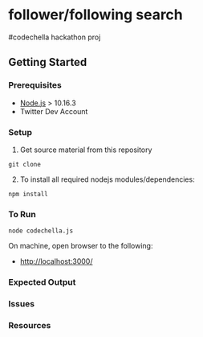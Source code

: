 # follower/following search
#codechella hackathon proj

## Getting Started
### Prerequisites
- [Node.js](https://nodejs.org/en/download/) > 10.16.3
- Twitter Dev Account

### Setup
1. Get source material from this repository
```
git clone 
```

2. To install all required nodejs modules/dependencies:
```
npm install
```

### To Run

``` 
node codechella.js 
```

On machine, open browser to the following:
- [http://localhost:3000/](http://localhost:3000/)

### Expected Output

### Issues

### Resources

